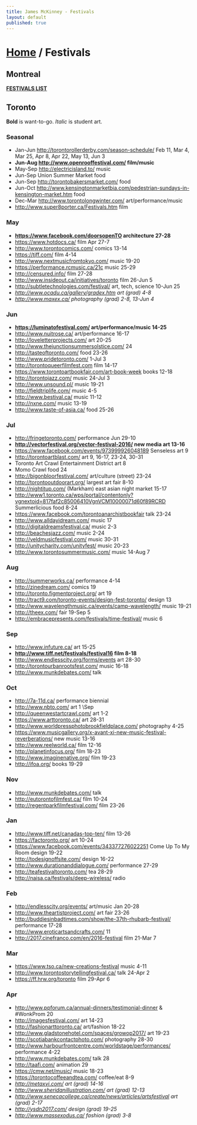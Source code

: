 ```yaml
---
title: James McKinney - Festivals
layout: default
published: true
---
```


# [Home](/) / Festivals

## Montreal

**[FESTIVALS LIST](https://jpmckinney.backpackit.com/pub/1164053-montreal)**

## Toronto

<p><span class="glyphicon glyphicon-info-sign" aria-hidden="true"></span> <strong>Bold</strong> is want-to-go. <em>Italic</em> is student art.</p>

### Seasonal

* Jan-Jun <http://torontorollerderby.com/season-schedule/> Feb 11, Mar 4, Mar 25, Apr 8, Apr 22, May 13, Jun 3
* **Jun-Aug <http://www.openrooffestival.com/> film/music**
* May-Sep <http://electricisland.to/> music
* Jun-Sep Union Summer Market food
* Jun-Sep <http://torontobakersmarket.com/> food
* Jun-Oct <http://www.kensingtonmarketbia.com/pedestrian-sundays-in-kensington-market.htm> food
* Dec-Mar <http://www.torontolongwinter.com/> art/performance/music
* <http://www.super8porter.ca/Festivals.htm> film

### May

* **<https://www.facebook.com/doorsopenTO> architecture 27-28**
* <https://www.hotdocs.ca/> film Apr 27-7
* <http://www.torontocomics.com/> comics 13-14
* <https://tjff.com/> film 4-14
* <http://www.nextmusicfromtokyo.com/> music 19-20
* <https://performance.rcmusic.ca/21c> music 25-29
* <http://censured.info/> film 27-28
* <http://www.insideout.ca/initiatives/toronto> film 26-Jun 5
* <http://subtletechnologies.com/festival/> art, tech, science 10-Jun 25
* _<http://www.ocadu.ca/gallery/gradex.htm> art (grad) 4-8_
* _<http://www.maxex.ca/> photography (grad) 2-8, 13-Jun 4_

### Jun

* **<https://luminatofestival.com/> art/performance/music 14-25**
* <http://www.nuitrose.ca/> art/performance 16-17
* <http://loveletterprojects.com/> art 20-25
* <http://www.thejunctionsummersolstice.com/> 24
* <http://tasteoftoronto.com/> food 23-26
* <http://www.pridetoronto.com/> 1-Jul 3
* <http://torontoqueerfilmfest.com> film 14-17
* <https://www.torontoartbookfair.com/art-book-week> books 12-18
* <http://torontojazz.com/> music 24-Jul 3
* <http://www.unsound.pl/> music 19-21
* <http://fieldtriplife.com/> music 4-5
* <http://www.bestival.ca/> music 11-12
* <http://nxne.com/> music 13-19
* <http://www.taste-of-asia.ca/> food 25-26

### Jul

* <http://fringetoronto.com/> performance Jun 29-10
* **<http://vectorfestival.org/vector-festival-2016/> new media art 13-16**
* <https://www.facebook.com/events/973999926048189> Senseless art 9
* <http://torontoartblast.com/> art 9, 16-17, 23-24, 30-31
* Toronto Art Crawl Entertainment District art 8
* Momo Crawl food 24
* <http://bigonbloorfestival.com/> art/culture (street) 23-24
* <http://torontooutdoorart.org/> largest art fair 8-10
* <http://nightitup.com/> (Markham) east asian night market 15-17
* <http://www1.toronto.ca/wps/portal/contentonly?vgnextoid=817faf2c85006410VgnVCM10000071d60f89RCRD> Summerlicious food 8-24
* <https://www.facebook.com/torontoanarchistbookfair> talk 23-24
* <http://www.alldayidream.com/> music 17
* <http://digitaldreamsfestival.ca/> music 2-3
* <http://beachesjazz.com/> music 2-24
* <http://veldmusicfestival.com/> music 30-31
* <http://unitycharity.com/unityfest/> music 20-23
* <http://www.torontosummermusic.com/> music 14-Aug 7

### Aug

* <http://summerworks.ca/> performance 4-14
* <http://zinedream.com/> comics 19
* <http://toronto.figmentproject.org/> art 19
* <http://tract9.com/toronto-events/design-fest-toronto/> design 13
* <http://www.wavelengthmusic.ca/events/camp-wavelength/> music 19-21
* <http://theex.com/> fair 19-Sep 5
* <http://embracepresents.com/festivals/time-festival/> music 6

### Sep

* <http://www.infuture.ca/> art 15-25
* **<http://www.tiff.net/festivals/festival16> film 8-18**
* <http://www.endlesscity.org/forms/events> art 28-30
* <http://torontourbanrootsfest.com/> music 16-18
* <http://www.munkdebates.com/> talk

### Oct

* <http://7a-11d.ca/> performance biennial
* <http://www.nbto.com/> art 1 \Sep
* <http://queenwestartcrawl.com/> art 1-2
* <https://www.arttoronto.ca/> art 28-31
* <http://www.worldpressphotobrookfieldplace.com/> photography 4-25
* <https://www.musicgallery.org/x-avant-xi-new-music-festival-reverberations/> new music 13-16
* <http://www.reelworld.ca/> film 12-16
* <http://planetinfocus.org/> film 18-23
* <http://www.imaginenative.org/> film 19-23
* <http://ifoa.org/> books 19-29

### Nov

* <http://www.munkdebates.com/> talk
* <http://eutorontofilmfest.ca/> film 10-24
* <http://regentparkfilmfestival.com/> film 23-26

### Jan

* <http://www.tiff.net/canadas-top-ten/> film 13-26
* <https://factoronto.org/> art 10-24
* <https://www.facebook.com/events/343377276022251> Come Up To My Room design 19-22
* <http://todesignoffsite.com/> design 16-22
* <http://www.durationanddialogue.com/> performance 27-29
* <http://teafestivaltoronto.com/> tea 28-29
* <http://naisa.ca/festivals/deep-wireless/> radio

### Feb

* <http://endlesscity.org/events/> art/music Jan 20-28
* <http://www.theartistproject.com/> art fair 23-26
* <http://buddiesinbadtimes.com/show/the-37th-rhubarb-festival/> performance 17-28
* <http://www.eroticartsandcrafts.com/> 11
* <http://2017.cinefranco.com/en/2016-festival> film 21-Mar 7

### Mar

* <https://www.tso.ca/new-creations-festival> music 4-11
* <http://www.torontostorytellingfestival.ca/> talk 24-Apr 2
* <https://ff.hrw.org/toronto> film 29-Apr 6

### Apr

* <http://www.ppforum.ca/annual-dinners/testimonial-dinner> & #WonkProm 20
* <http://imagesfestival.com/> art 14-23
* <http://fashionarttoronto.ca/> art/fashion 18-22
* <http://www.gladstonehotel.com/spaces/growop2017/> art 19-23
* <http://scotiabankcontactphoto.com/> photography 28-30
* <http://www.harbourfrontcentre.com/worldstage/performances/> performance 4-22
* <http://www.munkdebates.com/> talk 28
* <http://taafi.com/> animation 29
* <https://cmw.net/music/> music 18-23
* <https://torontocoffeeandtea.com/> coffee/eat 8-9
* _<http://metaxvi.com/> art (grad) 14-16_
* _<http://www.sheridanillustration.com/> art (grad) 12-13_
* _<http://www.senecacollege.ca/create/news/articles/artsfestival> art (grad) 2-17_
* _<http://ysdn2017.com/> design (grad) 19-25_
* _<http://www.massexodus.ca/> fashion (grad) 3-8_
